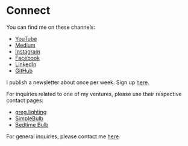 # Connect

You can find me on these channels:
* [YouTube](http://youtube.com/c/gregyeutter)
* [Medium](https://medium.com/@yeutterg)
* [Instagram](https://www.instagram.com/gregyeutter/)
* [Facebook](https://www.facebook.com/gregyeutter/)
* [LinkedIn](https://www.linkedin.com/in/yeutter/)
* [GitHub](https://github.com/yeutterg)

I publish a newsletter about once per week. Sign up [here](https://goo.gl/EpTQAA).

For inquiries related to one of my ventures, please use their respective contact pages:
* [greg.lighting](https://greg.lighting/contact)
* [SimpleBulb](https://www.simplebulb.com/contact/)
* [Bedtime Bulb](https://bedtimebulb.com/)

For general inquiries, please contact me [here](https://goo.gl/forms/Eil9dIISrOOuWrIb2).